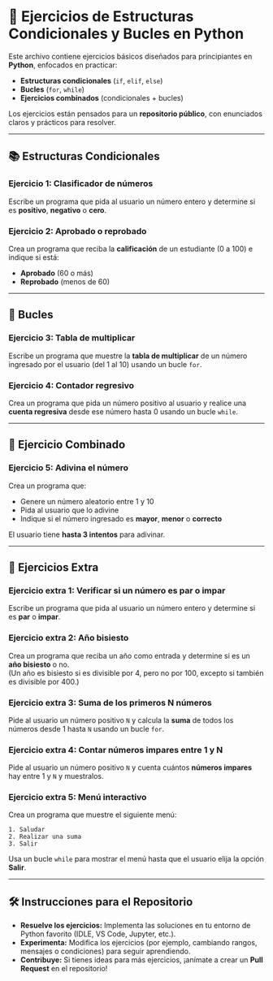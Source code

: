 # 🐍 Ejercicios de Estructuras Condicionales y Bucles en Python

Este archivo contiene ejercicios básicos diseñados para principiantes en **Python**, enfocados en practicar:

- **Estructuras condicionales** (`if`, `elif`, `else`)
- **Bucles** (`for`, `while`)
- **Ejercicios combinados** (condicionales + bucles)

Los ejercicios están pensados para un **repositorio público**, con enunciados claros y prácticos para resolver.

---

## 📚 Estructuras Condicionales

### Ejercicio 1: Clasificador de números
Escribe un programa que pida al usuario un número entero y determine si es **positivo**, **negativo** o **cero**.

### Ejercicio 2: Aprobado o reprobado
Crea un programa que reciba la **calificación** de un estudiante (0 a 100) e indique si está:
- **Aprobado** (60 o más)
- **Reprobado** (menos de 60)

---

## 🔄 Bucles

### Ejercicio 3: Tabla de multiplicar
Escribe un programa que muestre la **tabla de multiplicar** de un número ingresado por el usuario (del 1 al 10) usando un bucle `for`.

### Ejercicio 4: Contador regresivo
Crea un programa que pida un número positivo al usuario y realice una **cuenta regresiva** desde ese número hasta 0 usando un bucle `while`.

---

## 🎯 Ejercicio Combinado

### Ejercicio 5: Adivina el número
Crea un programa que:
- Genere un número aleatorio entre 1 y 10
- Pida al usuario que lo adivine
- Indique si el número ingresado es **mayor**, **menor** o **correcto**

El usuario tiene **hasta 3 intentos** para adivinar.

---

## 🧩 Ejercicios Extra

### Ejercicio extra 1: Verificar si un número es par o impar
Escribe un programa que pida al usuario un número entero y determine si es **par** o **impar**.

### Ejercicio extra 2: Año bisiesto
Crea un programa que reciba un año como entrada y determine si es un **año bisiesto** o no.  
(Un año es bisiesto si es divisible por 4, pero no por 100, excepto si también es divisible por 400.)

### Ejercicio extra 3: Suma de los primeros N números
Pide al usuario un número positivo `N` y calcula la **suma** de todos los números desde 1 hasta `N` usando un bucle `for`.

### Ejercicio extra 4: Contar números impares entre 1 y N
Pide al usuario un número positivo `N` y cuenta cuántos **números impares** hay entre 1 y `N` y muestralos.

### Ejercicio extra 5: Menú interactivo
Crea un programa que muestre el siguiente menú:

```
1. Saludar
2. Realizar una suma
3. Salir
```
Usa un bucle `while` para mostrar el menú hasta que el usuario elija la opción **Salir**.

---

## 🛠️ Instrucciones para el Repositorio

- **Resuelve los ejercicios:** Implementa las soluciones en tu entorno de Python favorito (IDLE, VS Code, Jupyter, etc.).
- **Experimenta:** Modifica los ejercicios (por ejemplo, cambiando rangos, mensajes o condiciones) para seguir aprendiendo.
- **Contribuye:** Si tienes ideas para más ejercicios, ¡anímate a crear un **Pull Request** en el repositorio!
